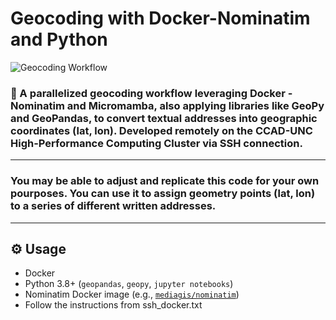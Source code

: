 # Geocoding with Docker-Nominatim and Python

![Geocoding Workflow](Geocoding/pic.jpg)  

### 🚀 A parallelized geocoding workflow leveraging **Docker - Nominatim** and **Micromamba**, also applying libraries like **GeoPy** and **GeoPandas**, to convert textual addresses into geographic coordinates (lat, lon). Developed remotely on the CCAD-UNC High-Performance Computing Cluster via SSH connection.  
-----------------------------------------------------------------------------------------------------------------------------------------------
### You may be able to adjust and replicate this code for your own pourposes. You can use it to assign geometry points (lat, lon) to a series of different written addresses.
-----------------------------------------------------------------------------------------------------------------------------------------------

## ⚙️ Usage

- Docker
- Python 3.8+ (`geopandas`, `geopy`, `jupyter notebooks`)
- Nominatim Docker image (e.g., [`mediagis/nominatim`](https://github.com/mediagis/nominatim-docker))
- Follow the instructions from ssh_docker.txt
